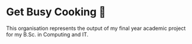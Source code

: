 # Get Busy Cooking 🍲

This organisation represents the output of my final year academic project for my
B.Sc. in Computing and IT.
